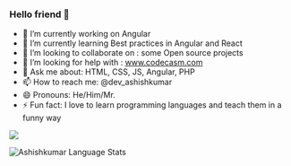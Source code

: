 ### Hello friend 👋

- 🔭 I’m currently working on Angular 
- 🌱 I’m currently learning Best practices in Angular and React
- 👯 I’m looking to collaborate on : some Open source projects
- 🤔 I’m looking for help with : www.codecasm.com
- 💬 Ask me about: HTML, CSS, JS, Angular, PHP
- 📫 How to reach me: @dev_ashishkumar
- 😄 Pronouns: He/Him/Mr.
- ⚡ Fun fact: I love to learn programming languages and teach them in a funny way

<img src="https://github-readme-stats.vercel.app/api?username=codecasm&&show_icons=true&title_color=ffffff&icon_color=dcbc65&text_color=dcbc65&bg_color=151515">

![Ashishkumar Language Stats](https://github-readme-stats.anuraghazra1.vercel.app/api/top-langs/?username=codecasm&layout=compact&theme=radical)
